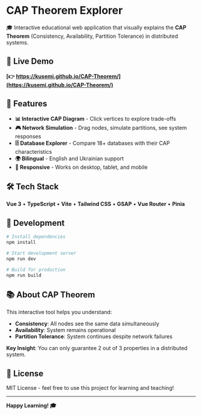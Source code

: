# CAP Theorem Explorer

🎓 Interactive educational web application that visually explains the **CAP Theorem** (Consistency, Availability, Partition Tolerance) in distributed systems.

## 🚀 Live Demo

**[👉 https://kusemi.github.io/CAP-Theorem/](https://kusemi.github.io/CAP-Theorem/)**

## 🌟 Features

- **📊 Interactive CAP Diagram** - Click vertices to explore trade-offs
- **🎮 Network Simulation** - Drag nodes, simulate partitions, see system responses
- **🗄️ Database Explorer** - Compare 18+ databases with their CAP characteristics
- **🌍 Bilingual** - English and Ukrainian support
- **📱 Responsive** - Works on desktop, tablet, and mobile

## 🛠️ Tech Stack

**Vue 3** • **TypeScript** • **Vite** • **Tailwind CSS** • **GSAP** • **Vue Router** • **Pinia**

## 🚀 Development

```bash
# Install dependencies
npm install

# Start development server
npm run dev

# Build for production
npm run build
```

## 📚 About CAP Theorem

This interactive tool helps you understand:
- **Consistency**: All nodes see the same data simultaneously
- **Availability**: System remains operational
- **Partition Tolerance**: System continues despite network failures

**Key Insight**: You can only guarantee 2 out of 3 properties in a distributed system.

## 📄 License

MIT License - feel free to use this project for learning and teaching!

---

**Happy Learning! 🎓**
